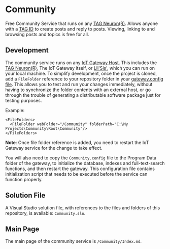 # Community

Free Community Service that runs on any [TAG Neuron(R)](https://lab.tagroot.io/Documentation/Index.md). Allows anyone with a 
[TAG ID](https://github.com/Trust-Anchor-Group/IdApp) to create posts and reply to posts. Viewing, linking to and browsing posts 
and topics is free for all.

## Development

The community service runs on any [IoT Gateway Host](https://github.com/PeterWaher/IoTGateway). This includes the
[TAG Neuron(R)](https://lab.tagroot.io/Documentation/Index.md), The IoT Gateway itself, or [Lil'Sis'](https://lils.is/), 
which you can run on your local machine. To simplify development, once the project is cloned, add a `FileFolder` reference
to your repository folder in your [gateway.config file](https://lab.tagroot.io/Documentation/IoTGateway/GatewayConfig.md). 
This allows you to test and run your changes immediately, without having to synchronize the folder contents with an external 
host, or go through the trouble of generating a distributable software package just for testing purposes.

Example:

```
<FileFolders>
  <FileFolder webFolder="/Community" folderPath="C:\My Projects\Community\Root\Community"/>
</FileFolders>
```

**Note**: Once file folder reference is added, you need to restart the IoT Gateway service for the change to take effect.

You will also need to copy the `Community.config` file to the Program Data folder of the gateway, to initialize the database, 
indexes and full-text-search functions, and then restart the gateway. This configuration file contains initialization script
that needs to be executed before the service can function properly.

## Solution File

A Visual Studio solution file, with references to the files and folders of this repository, is available: `Community.sln`.

## Main Page

The main page of the community service is `/Community/Index.md`.
